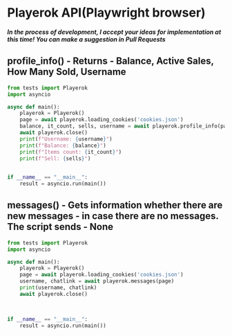 # Playerok API(Playwright browser)
___In the process of development, I accept your ideas for implementation at this time! You can make a suggestion in Pull Requests___ 

## profile_info() - Returns -  Balance, Active Sales, How Many Sold, Username

```python
from tests import Playerok
import asyncio

async def main():
    playerok = Playerok()
    page = await playerok.loading_cookies('cookies.json')
    balance, it_count, sells, username = await playerok.profile_info(page)
    await playerok.close()
    print(f"Username: {username}")
    print(f"Balance: {balance}")
    print(f"Items count: {it_count}")
    print(f"Sell: {sells}")
    

if __name__ == "__main__":
    result = asyncio.run(main())


```

## messages() - Gets information whether there are new messages - in case there are no messages. The script sends - None
```python
from tests import Playerok
import asyncio

async def main():
    playerok = Playerok()
    page = await playerok.loading_cookies('cookies.json')
    username, chatlink = await playerok.messages(page)
    print(username, chatlink)
    await playerok.close()

    

if __name__ == "__main__":
    result = asyncio.run(main())


```


